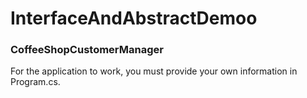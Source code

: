 # InterfaceAndAbstractDemoo
### CoffeeShopCustomerManager 
For the application to work, you must provide your own information in Program.cs.
